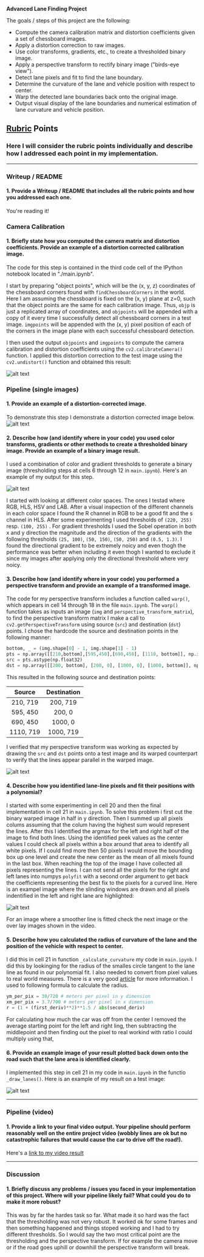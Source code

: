 **Advanced Lane Finding Project**

The goals / steps of this project are the following:

* Compute the camera calibration matrix and distortion coefficients given a set of chessboard images.
* Apply a distortion correction to raw images.
* Use color transforms, gradients, etc., to create a thresholded binary image.
* Apply a perspective transform to rectify binary image ("birds-eye view").
* Detect lane pixels and fit to find the lane boundary.
* Determine the curvature of the lane and vehicle position with respect to center.
* Warp the detected lane boundaries back onto the original image.
* Output visual display of the lane boundaries and numerical estimation of lane curvature and vehicle position.

[//]: # (Image References)

[image1]: ./output_images/calibration1.png "Undistorted"
[image2]: ./output_images/test1.png "Road Transformed"
[image3]: ./threshold.png "Binary Example"
[image4]: ./warped.png "Warp Example"
[image5]: ./polinomial.png "Fit Visual"
[image6]: ./linesdrawn.png "Output"
[video1]: ./project_video.mp4 "Video"

## [Rubric](https://review.udacity.com/#!/rubrics/571/view) Points

### Here I will consider the rubric points individually and describe how I addressed each point in my implementation.  

---

### Writeup / README

#### 1. Provide a Writeup / README that includes all the rubric points and how you addressed each one.

You're reading it!

### Camera Calibration

#### 1. Briefly state how you computed the camera matrix and distortion coefficients. Provide an example of a distortion corrected calibration image.

The code for this step is contained in the third code cell of the IPython notebook located in "./main.ipynb".  

I start by preparing "object points", which will be the (x, y, z) coordinates of the chessboard corners found with `findChessboardCorners` in the world. Here I am assuming the chessboard is fixed on the (x, y) plane at z=0, such that the object points are the same for each calibration image.  Thus, `objp` is just a replicated array of coordinates, and `objpoints` will be appended with a copy of it every time I successfully detect all chessboard corners in a test image.  `imgpoints` will be appended with the (x, y) pixel position of each of the corners in the image plane with each successful chessboard detection.  

I then used the output `objpoints` and `imgpoints` to compute the camera calibration and distortion coefficients using the `cv2.calibrateCamera()` function.  I applied this distortion correction to the test image using the `cv2.undistort()` function and obtained this result: 

![alt text][image1]

### Pipeline (single images)

#### 1. Provide an example of a distortion-corrected image.

To demonstrate this step I demonstrate a distortion corrected image below.
![alt text][image2]

#### 2. Describe how (and identify where in your code) you used color transforms, gradients or other methods to create a thresholded binary image.  Provide an example of a binary image result.

I used a combination of color and gradient thresholds to generate a binary image (thresholding steps at cells 6 through 12 in `main.ipynb`).  Here's an example of my output for this step.

![alt text][image3]

I started with looking at different color spaces. The ones I testad where RGB, HLS, HSV and LAB. After a visual inspection of the different channels in each color space I found the R channel in RGB to be a good fit and the s channel in HLS. After some experimenting I used thresholds of `(220, 255)` resp. `(100, 255)` .
For gradient thresholds I used the Sobel operation in both x and y direction the magnitude and the direction of the gradients with the following thresholds `(25, 100)`, `(50, 150)`, `(50, 250)` and `(0.5, 1.3)`. I found the directional gradient to be extremely noicy and even thogh the performance was better when including it even thogh I wanted to exclude it since my images after applying only the directional threshold where very noicy. 

#### 3. Describe how (and identify where in your code) you performed a perspective transform and provide an example of a transformed image.

The code for my perspective transform includes a function called `warp()`, which appears in cell 14 through 18 in the file `main.ipynb`.  The `warp()` function takes as inputs an image (`img` and `perspective_transform_matrix`), to find the perspective transform matrix I make a call to `cv2.getPerspectiveTransform` using source (`src`) and destination (`dst`) points.  I chose the hardcode the source and destination points in the following manner:

```python
bottom, _ = (img.shape[0] - 1, img.shape[1] - 1)
pts = np.array([[210,bottom],[595,450],[690,450], [1110, bottom]], np.int32)
src = pts.astype(np.float32)
dst = np.array([[200, bottom], [200, 0], [1000, 0], [1000, bottom]], np.float32)
```

This resulted in the following source and destination points:

| Source        | Destination   | 
|:-------------:|:-------------:| 
| 210, 719      | 200, 719      | 
| 595, 450      | 200, 0        |
| 690, 450      | 1000, 0       |
| 1110, 719     | 1000, 719     |

I verified that my perspective transform was working as expected by drawing the `src` and `dst` points onto a test image and its warped counterpart to verify that the lines appear parallel in the warped image.

![alt text][image4]

#### 4. Describe how you identified lane-line pixels and fit their positions with a polynomial?

I started with some experimenting in cell 20 and then the final implementation in cell 21 in `main.ipynb`.
To solve this problem i first cut the binary warped image in half in y direction. Then I summed up all pixels colums assuming that the colum having the highest sum would represent the lines. After this I identified the argmax for the left and right half of the image to find both lines. Using the identified peek values as the center values I could check all pixels within a box around that area to identify all white pixels. If I could find more then 50 pixels I would move the bounding box up one level and create the new center as the mean of all mixels found in the last box. When reaching the top of the image I have collected all pixels representing the lines. I can not send all the pixels for the right and left lanes into numpys `polyfit` with a second order argument to get back the coefficients representing the best fix to the pixels for a curved line.
Here is an exampel image where the slinding windows are drawn and all pixels indentified in the left and right lane are highlighted:

![alt text][image5]

For an image where a smoother line is fitted check the next image or the over lay images shown in the video.

#### 5. Describe how you calculated the radius of curvature of the lane and the position of the vehicle with respect to center.

I did this in cell 21 in function `_calculate_curvature` my code in `main.ipynb`.
I did this by lookinging for the radius of the smalles circle tangent to the lane line as found in our polynomial fit. I also needed to convert from pixel values to real world measures.
There is a very good [article](https://www.intmath.com/applications-differentiation/8-radius-curvature.php) for more information.
I used to following formula to calculate the radius.
```python
ym_per_pix = 30/720 # meters per pixel in y dimension
xm_per_pix = 3.7/700 # meters per pixel in x dimension
r = (1 + (first_deriv)**2)**1.5 / abs(second_deriv)
```

For calculating how much the car was off from the center I removed the average starting point for the left and right ling, then subtracting the middlepoint and then finding out the pixel to real workind with ratio I could multiply using that,

#### 6. Provide an example image of your result plotted back down onto the road such that the lane area is identified clearly.

I implemented this step in cell 21 in my code in `main.ipynb` in the functio `_draw_lanes()`.  Here is an example of my result on a test image:

![alt text][image6]

---

### Pipeline (video)

#### 1. Provide a link to your final video output.  Your pipeline should perform reasonably well on the entire project video (wobbly lines are ok but no catastrophic failures that would cause the car to drive off the road!).

Here's a [link to my video result](./output_video/challange.mp4)

---

### Discussion

#### 1. Briefly discuss any problems / issues you faced in your implementation of this project.  Where will your pipeline likely fail?  What could you do to make it more robust?

This was by far the hardes task so far. What made it so hard was the fact that the thresholding was not very robust. It worked ok for some frames and then something happened and things stoped working and I had to try different thresholds. So I would say the two most critical point are the thresholding and the perspective transform. If for example the camera move or if the road goes uphill or downhill the perspective transform will break.

